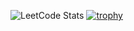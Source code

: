 ![LeetCode Stats](https://leetcard.jacoblin.cool/DELIGHT4UL?theme=dark&font=PT%20Sans)
[![trophy](https://github-profile-trophy.vercel.app/DELIGHT4UL=ryo-ma&theme=onedark)](https://github.com/ryo-ma/github-profile-trophy)

